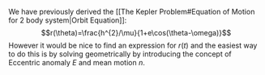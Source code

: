 We have previously derived the [[The Kepler Problem#Equation of Motion for 2 body system|Orbit Equation]]:
$$r(\theta)=\frac{h^{2}/\mu}{1+e\cos(\theta-\omega)}$$
However it would be nice to find an expression for $r(t)$ and the easiest way to do this is by solving geometrically by introducing the concept of Eccentric anomaly $E$ and mean motion $n$.

